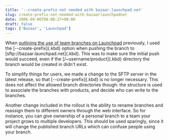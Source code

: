 ```yaml
---
title: '--create-prefix not needed with bazaar.launchpad.net'
slug: create-prefix-not-needed-with-bazaarlaunchpadnet
date: 2006-09-06T08:08:27+08:00
draft: false
tags: ['Bazaar', 'Launchpad']
---
```


When [outlining the use of team branches on
Launchpad](http://blogs.gnome.org/view/jamesh/2006/08/17/1) previously,
I used the [\--create-prefix]{.kbd} option when pushing the branch to
[sftp://bazaar.launchpad.net]{.kbd}. This was to make sure the initial
push would succeed, even if the [/\~username/product]{.kbd} directory
the branch would be created in didn\'t exist.

To simplify things for users, we made a change to the SFTP server in the
latest release, so that [\--create-prefix]{.kbd} is no longer necessary.
This does not affect the allowed branch directories though: the
structure is used to associate the branches with products, and decide
who can write to the branches.

Another change included in the rollout is the ability to rename branches
and reassign them to different owners through the web interface. So for
instance, you can give ownership of a personal branch to a team your
project grows to multiple developers. This should be used sparingly,
since it will change the published branch URLs which can confuse people
using your branch.
